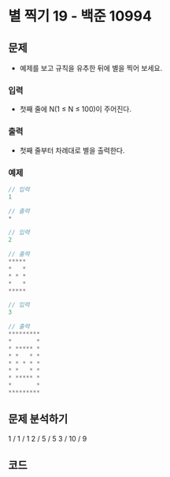 # 별 찍기 19 - 백준 10994
## 문제
- 예제를 보고 규칙을 유추한 뒤에 별을 찍어 보세요.
### 입력
- 첫째 줄에 N(1 ≤ N ≤ 100)이 주어진다.
### 출력
- 첫째 줄부터 차례대로 별을 출력한다.
### 예제
```java
// 입력
1

// 출력
*
```

```java
// 입력
2

// 출력
*****
*   *
* * *
*   *
*****
```

```java
// 입력
3

// 출력
*********
*       *
* ***** *
* *   * *
* * * * *
* *   * *
* ***** *
*       *
*********
```

## 문제 분석하기
1 / 1 / 1
2 / 5 / 5
3 / 10 / 9

## 코드

